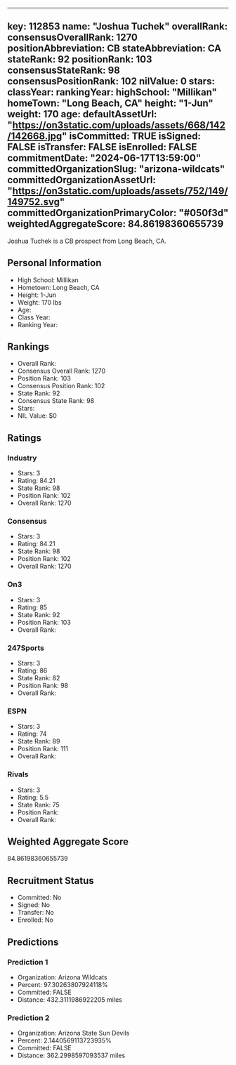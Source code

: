 ---
  key: 112853
  name: "Joshua Tuchek"
  overallRank: 
  consensusOverallRank: 1270
  positionAbbreviation: CB
  stateAbbreviation: CA
  stateRank: 92
  positionRank: 103
  consensusStateRank: 98
  consensusPositionRank: 102
  nilValue: 0
  stars: 
  classYear: 
  rankingYear: 
  highSchool: "Millikan"
  homeTown: "Long Beach, CA"
  height: "1-Jun"
  weight: 170
  age: 
  defaultAssetUrl: "https://on3static.com/uploads/assets/668/142/142668.jpg"
  isCommitted: TRUE
  isSigned: FALSE
  isTransfer: FALSE
  isEnrolled: FALSE
  commitmentDate: "2024-06-17T13:59:00"
  committedOrganizationSlug: "arizona-wildcats"
  committedOrganizationAssetUrl: "https://on3static.com/uploads/assets/752/149/149752.svg"
  committedOrganizationPrimaryColor: "#050f3d"
  weightedAggregateScore: 84.86198360655739
  ---
  
  Joshua Tuchek is a CB prospect from Long Beach, CA.
  
  ## Personal Information
  - High School: Millikan
  - Hometown: Long Beach, CA
  - Height: 1-Jun
  - Weight: 170 lbs
  - Age: 
  - Class Year: 
  - Ranking Year: 
  
  ## Rankings
  - Overall Rank: 
  - Consensus Overall Rank: 1270
  - Position Rank: 103
  - Consensus Position Rank: 102
  - State Rank: 92
  - Consensus State Rank: 98
  - Stars: 
  - NIL Value: $0
  
  ## Ratings
  
  ### Industry
  - Stars: 3
  - Rating: 84.21
  - State Rank: 98
  - Position Rank: 102
  - Overall Rank: 1270
  
  ### Consensus
  - Stars: 3
  - Rating: 84.21
  - State Rank: 98
  - Position Rank: 102
  - Overall Rank: 1270
  
  ### On3
  - Stars: 3
  - Rating: 85
  - State Rank: 92
  - Position Rank: 103
  - Overall Rank: 
  
  ### 247Sports
  - Stars: 3
  - Rating: 86
  - State Rank: 82
  - Position Rank: 98
  - Overall Rank: 
  
  ### ESPN
  - Stars: 3
  - Rating: 74
  - State Rank: 89
  - Position Rank: 111
  - Overall Rank: 
  
  ### Rivals
  - Stars: 3
  - Rating: 5.5
  - State Rank: 75
  - Position Rank: 
  - Overall Rank: 
  
  ## Weighted Aggregate Score
  84.86198360655739
  
  ## Recruitment Status
  - Committed: No
  - Signed: No
  - Transfer: No
  - Enrolled: No
  
  
  
  ## Predictions
  
  ### Prediction 1
  - Organization: Arizona Wildcats
  - Percent: 97.30263807924118%
  - Committed: FALSE
  - Distance: 432.3111986922205 miles
  
  ### Prediction 2
  - Organization: Arizona State Sun Devils
  - Percent: 2.1440569113723935%
  - Committed: FALSE
  - Distance: 362.2998597093537 miles
  